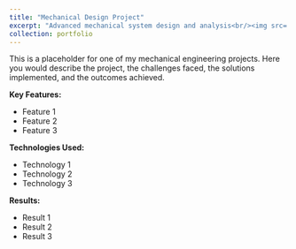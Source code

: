 ```yaml
---
title: "Mechanical Design Project"
excerpt: "Advanced mechanical system design and analysis<br/><img src='/images/500x300.png'>"
collection: portfolio
---
```


This is a placeholder for one of my mechanical engineering projects. Here you would describe the project, the challenges faced, the solutions implemented, and the outcomes achieved.

**Key Features:**
- Feature 1
- Feature 2
- Feature 3

**Technologies Used:**
- Technology 1
- Technology 2
- Technology 3

**Results:**
- Result 1
- Result 2
- Result 3 
